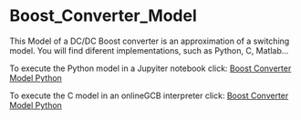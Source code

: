 # Boost_Converter_Model
This Model of a DC/DC Boost converter is an approximation of a switching model.
You will find diferent implementations, such as Python, C, Matlab...

To execute the Python model in a Jupyiter notebook click: [Boost Converter Model Python](https://colab.research.google.com/drive/17blXxhXYZGddtZxGlVVpSNVU4JS4_cxu?usp=sharing)

To execute the C model in an onlineGCB interpreter click: [Boost Converter Model Python](https://onlinegdb.com/6iAW8Ta4o)
